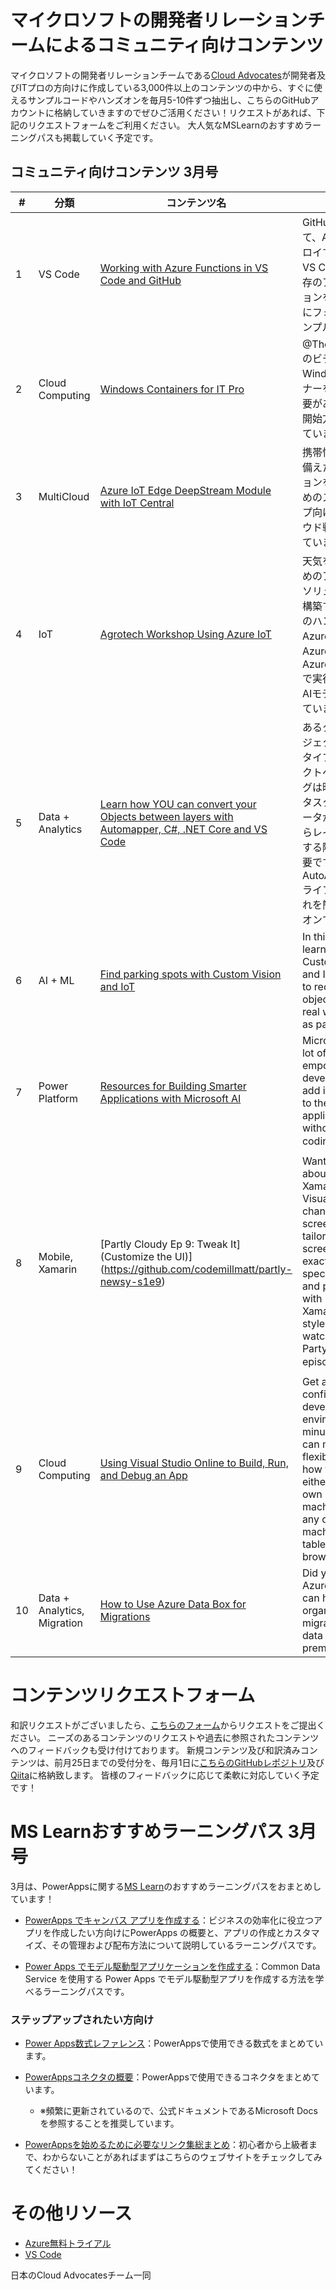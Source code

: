 # マイクロソフトの開発者リレーションチームによるコミュニティ向けコンテンツ

マイクロソフトの開発者リレーションチームである[Cloud Advocates](https://developer.microsoft.com/ja-jp/advocates/index.html)が開発者及びITプロの方向けに作成している3,000件以上のコンテンツの中から、すぐに使えるサンプルコードやハンズオンを毎月5-10件ずつ抽出し、こちらのGitHubアカウントに格納していきますのでぜひご活用ください！リクエストがあれば、下記のリクエストフォームをご利用ください。
大人気なMSLearnのおすすめラーニングパスも掲載していく予定です。


## コミュニティ向けコンテンツ 3月号

|#| 分類 | コンテンツ名     |  概要    | 
| ---------- | ---------- | ---------- | ---------- | 
|1| VS Code| [Working with Azure Functions in VS Code and GitHub](https://github.com/Azure-Samples/azure-javascript-labs/blob/master/1-vscode-serverless/README.md) |GitHubを使用して、Azureにデプロイする前に、VS Code内から既存のアプリケーションをアカウントにフォークするサンプルコード|
|2|Cloud Computing| [Windows Containers for IT Pro](https://techcommunity.microsoft.com/t5/itops-talk-blog/azure-unblogged-windows-container-for-it-pros/ba-p/1179314)  |@ThomasMaurerのビデオで、Windowsコンテナーを気にする必要がある理由と、開始方法を紹介しています|
|3| MultiCloud | [Azure IoT Edge DeepStream Module with IoT Central](https://github.com/toolboc/azure-iot-edge-deepstream-module-with-iot-central)|携帯性と柔軟性を備えたソリューションを構築するためのスタートアップ向けマルチクラウド戦略を紹介しています | 
|4| IoT | [Agrotech Workshop Using Azure IoT](https://github.com/jimbobbennett/AgroHack) | 天気を予測するためのアグロテックソリューションを構築するためのこのハンズオン。Azure IoT、Azure Maps、Azure ML Studioで実行されているAIモデルを使用しています| 
|5| Data + Analytics | [Learn how YOU can convert your Objects between layers with Automapper, C#, .NET Core and VS Code](https://dev.to/dotnet/learn-how-you-can-convert-your-objects-between-layers-with-automapper-c-net-core-and-vs-code-51h2) |あるタイプのオブジェクトから別のタイプのオブジェクトへのマッピングは時間のかかるタスクですが、データがレイヤーからレイヤーに移動する際に非常に重要です。 AutoAutoMapperライブラリーでこれを簡単にハンズオンです | 
|6| AI + ML| [Find parking spots with Custom Vision and IoT](https://channel9.msdn.com/Shows/On-NET/Finding-parking-spots-with-Custom-Vision-and-IoT) |In this episode, learn how to use Custom Vision and IoT devices to recognize objects in the real world, such as parking spots!|
|7| Power Platform | [Resources for Building Smarter Applications with Microsoft AI](https://github.com/cassieview/ilta-ai-webinar/blob/master/README.md) |Microsoft has a lot of tools to empower developers to add intelligence to their applications without much coding 💻 |
|8| Mobile, Xamarin| [Partly Cloudy Ep 9: Tweak It](Customize the UI)](https://github.com/codemillmatt/partly-newsy-s1e9) |Want to learn all about Xamarin.Forms Visual, how to change home screen icons, tailor splash screens to your exact specifications, and play around with Xamarin.Forms styles? Then watch the latest Party Cloudy episode! ⛅️|
|9| Cloud Computing | [Using Visual Studio Online to Build, Run, and Debug an App](https://github.com/MicrosoftDocs/vsonline/blob/live/vs-online/quickstarts/vscode.md)| Get a fully configured development environment in minutes so you can maximize flexibility to fit how you work, either on your own local machine or from any other machine or tablet with a browser|
|10| Data + Analytics, Migration | [How to Use Azure Data Box for Migrations](https://techcommunity.microsoft.com/t5/itops-talk-blog/how-to-use-azure-data-box-for-migrations/ba-p/1177156)| Did you know Azure Data Box can help organizations migrate their data from on prem to Azure? |

# コンテンツリクエストフォーム
和訳リクエストがございましたら、[こちらのフォーム](https://aka.ms/CAContentRequest)からリクエストをご提出ください。
ニーズのあるコンテンツのリクエストや過去に参照されたコンテンツへのフィードバックも受け付けております。
新規コンテンツ及び和訳済みコンテンツは、前月25日までの受付分を、毎月1日に[こちらのGitHubレポジトリ](https://aka.ms/CAContent4JPN)及び[Qiita](https://qiita.com/CloudAdvocatesJapan)に格納致します。
皆様のフィードバックに応じて柔軟に対応していく予定です！

# MS Learnおすすめラーニングパス 3月号
3月は、PowerAppsに関する[MS Learn](https://aka.ms/MSLearn-Japan)のおすすめラーニングパスをおまとめしています！

- [PowerApps でキャンバス アプリを作成する](https://aka.ms/PowerApps-LP)：ビジネスの効率化に役立つアプリを作成したい方向けにPowerApps の概要と、アプリの作成とカスタマイズ、その管理および配布方法について説明しているラーニングパスです。

- [Power Apps でモデル駆動型アプリケーションを作成する](https://aka.ms/Model-driven-app-PowerApps-LP)：Common Data Service を使用する Power Apps でモデル駆動型アプリを作成する方法を学べるラーニングパスです。

### ステップアップされたい方向け

- [Power Apps数式レファレンス](https://aka.ms/FormulaReferencePowerApps)：PowerAppsで使用できる数式をまとめています。

- [PowerAppsコネクタの概要](https://aka.ms/ConnectorsPowerApps)：PowerAppsで使用できるコネクタをまとめています。
    - ※頻繁に更新されているので、公式ドキュメントであるMicrosoft Docsを参照することを推奨しています。

- [PowerAppsを始めるために必要なリンク集総まとめ](https://memo.tyoshida.me/en/power-platform/powerapps/useful-websites-to-start-powerapps/)：初心者から上級者まで、わからないことがあればまずはこちらのウェブサイトをチェックしてみてください！
  

# その他リソース
- [Azure無料トライアル](https://azure.microsoft.com/free?wt.mc_id=msdevjp-github-kryasuda)
-	[VS Code](https://code.visualstudio.com/?wt.mc_id=msdevjp-github-kryasuda)

日本のCloud Advocatesチーム一同
